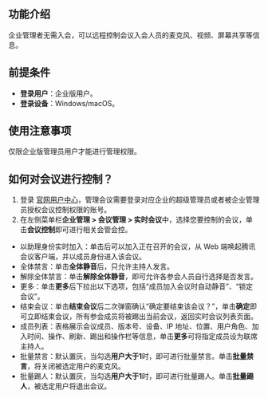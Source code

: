 
## 功能介绍
企业管理者无需入会，可以远程控制会议入会人员的麦克风、视频、屏幕共享等信息。

## 前提条件
- **登录用户**：企业版用户。
- **登录设备**：Windows/macOS。

## 使用注意事项
仅限企业版管理员用户才能进行管理权限。

## 如何对会议进行控制？	
1. 登录 [官网用户中心](https://meeting.tencent.com/user-center/personal-information)，管理会议需要登录对应企业的超级管理员或者被企业管理员授权会议控制权限的账号。
2. 在左侧菜单栏**企业管理 > 会议管理 > 实时会议**中，选择您要控制的会议，单击**会议控制**即可进行相关会管会控。
 - 以助理身份实时加入：单击后可以加入正在召开的会议，从 Web 端唤起腾讯会议客户端，并以成员身份进入该会议。
 - 全体禁言：单击**全体静音**后，只允许主持人发言。
 - 解除全体禁言：单击**解除全体静音**，即可允许各参会人员自行选择是否发言。
 - 更多：单击**更多**后下拉出以下选项，包括“成员加入会议时自动静音”、“锁定会议”。
 - 结束会议：单击**结束会议**后二次弹窗确认“确定要结束该会议？”，单击**确定**即可立即结束会议，所有参会成员将被踢出当前会议，返回实时会议列表页面。
 - 成员列表：表格展示会议成员、版本号、设备、IP 地址、位置、用户角色、加入时间、操作、刷新、踢出和操作栏等信息，单击**更多**可将指定成员设为联席主持人。
 - 批量禁言：默认置灰，当勾选**用户大于1**时，即可进行批量禁言。单击**批量禁言**，将关闭被选定用户的麦克风。
 - 批量踢人：默认置灰，当勾选**用户大于1**时，即可进行批量踢人。单击**批量踢人**，被选定用户将退出会议。
 
